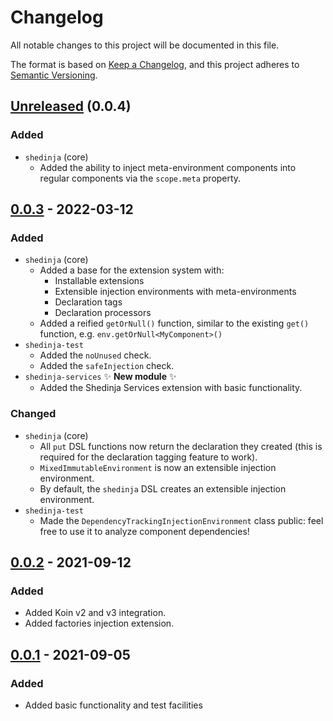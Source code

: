 # Changelog

All notable changes to this project will be documented in this file.

The format is based on [Keep a Changelog](https://keepachangelog.com/en/1.0.0/), and this project adheres to [Semantic Versioning](https://semver.org/spec/v2.0.0.html).

## [Unreleased] (0.0.4)

### Added

- `shedinja` (core)
    - Added the ability to inject meta-environment components into regular components via the `scope.meta` property.

## [0.0.3] - 2022-03-12

### Added

- `shedinja` (core)
    - Added a base for the extension system with:
        - Installable extensions
        - Extensible injection environments with meta-environments
        - Declaration tags
        - Declaration processors
    - Added a reified `getOrNull()` function, similar to the existing `get()` function, e.g. `env.getOrNull<MyComponent>()`
- `shedinja-test`
    - Added the `noUnused` check.
    - Added the `safeInjection` check.
- `shedinja-services` ✨ **New module** ✨
    - Added the Shedinja Services extension with basic functionality.

### Changed

- `shedinja` (core)
    - All `put` DSL functions now return the declaration they created (this is required for the declaration tagging feature to work).
    - `MixedImmutableEnvironment` is now an extensible injection environment.
    - By default, the `shedinja` DSL creates an extensible injection environment.
- `shedinja-test`
    - Made the `DependencyTrackingInjectionEnvironment` class public: feel free to use it to analyze component dependencies!

## [0.0.2] - 2021-09-12

### Added

- Added Koin v2 and v3 integration.
- Added factories injection extension.

## [0.0.1] - 2021-09-05

### Added

- Added basic functionality and test facilities

[Unreleased]: https://github.com/utybo/Shedinja/compare/v0.0.3..main
[0.0.3]: https://github.com/utybo/Shedinja/compare/v0.0.3..v0.0.2
[0.0.2]: https://github.com/utybo/Shedinja/compare/v0.0.2..v0.0.1
[0.0.1]: https://github.com/utybo/Shedinja/releases/tag/v0.0.1
